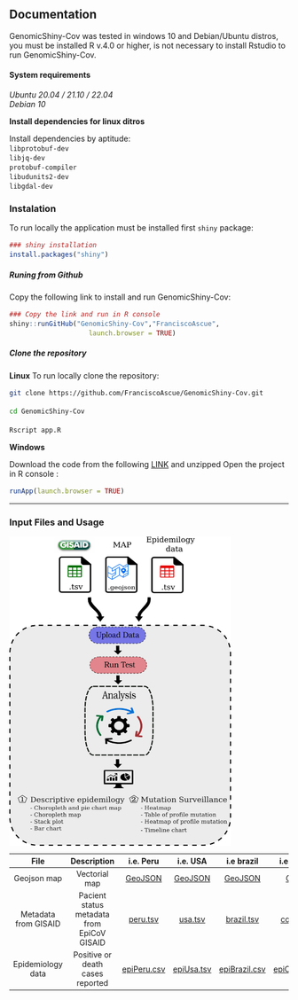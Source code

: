 ## Documentation

GenomicShiny-Cov was tested in windows 10 and Debian/Ubuntu distros, you must be installed R v.4.0 or higher, is not necessary to install Rstudio to run GenomicShiny-Cov. 

#### System requirements 

*Ubuntu 20.04 / 21.10 / 22.04*  
*Debian 10*  

**Install dependencies for linux ditros**

Install dependencies by aptitude:  
`libprotobuf-dev`  
`libjq-dev`  
`protobuf-compiler`  
`libudunits2-dev`  
`libgdal-dev`  


### Instalation 

To run locally the application must be installed first `shiny` package:
```r 
### shiny installation 
install.packages("shiny")
```

##### Runing from Github
Copy the following link to install and run GenomicShiny-Cov:

```r 
### Copy the link and run in R console  
shiny::runGitHub("GenomicShiny-Cov","FranciscoAscue", 
                    launch.browser = TRUE)
```

##### Clone the repository 

**Linux**
To run locally clone the repository:

```bash
git clone https://github.com/FranciscoAscue/GenomicShiny-Cov.git

cd GenomicShiny-Cov

Rscript app.R
```

**Windows** 

Download the code from the following [LINK](https://github.com/FranciscoAscue/GenomicShiny-Cov/archive/refs/heads/master.zip) and unzipped Open the project in R console : 

```r
runApp(launch.browser = TRUE) 
```
________________________________________________________________________________________________________
### Input Files and Usage

<img align="center" width="400" src="img/wf.png">

| File  |  Description  |  i.e. Peru | i.e. USA | i.e brazil | i.e. Colombia |
|:----------:|:-------------:|:-----------:|:-----------:|:-----------:|:-----------:|
|Geojson map | Vectorial map | [GeoJSON](https://github.com/FranciscoAscue/GenomicShiny-examples/blob/master/peru_departamental.geojson) | [GeoJSON](https://github.com/FranciscoAscue/GenomicShiny-examples/blob/master/usa_states.geojson) | [GeoJSON](https://github.com/FranciscoAscue/GenomicShiny-examples/blob/master/brazil_low.geojson) |[GeoJSON](https://github.com/FranciscoAscue/GenomicShiny-examples/blob/master/colombia_dep.geojson) |
|Metadata from GISAID | Pacient status metadata from EpiCoV GISAID |  [peru.tsv](https://github.com/FranciscoAscue/GenomicShiny-examples/blob/master/peru.tsv)| [usa.tsv](https://github.com/FranciscoAscue/geojson-examples/blob/master/peru_departamental.geojson) | [brazil.tsv]() | [colombia.tsv](https://github.com/FranciscoAscue/GenomicShiny-examples/blob/master/colombia.tsv) |
|Epidemiology data| Positive or death cases reported | [epiPeru.csv](https://github.com/FranciscoAscue/GenomicShiny-examples/blob/master/epiPeru.csv) | [epiUsa.tsv](https://raw.githubusercontent.com/nytimes/covid-19-data/master/us-states.csv) | [epiBrazil.csv]() | [epiColombia.csv](https://github.com/FranciscoAscue/GenomicShiny-examples/blob/master/epiColombia.csv) |
